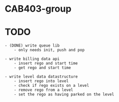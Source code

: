 # CAB403-group

# TODO
	- (DONE) write queue lib
		- only needs init, push and pop

	- write billing data api
		- insert rego and start time
		- get rego and start time

	- write level data datastructure
		- insert rego into level
		- check if rego exists on a level
		- remove rego from a level
		- set the rego as having parked on the level
